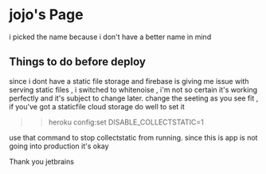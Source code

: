 # jojo's Page

i picked the name because i don't have a better name in mind

## Things to do before deploy

since i dont have a static file storage and firebase is giving me issue with serving static files , i switched to
whitenoise , i'm not so certain it's working perfectly and it's subject to change later.
change the seeting as you see fit , if you've got a staticfile cloud storage do well to set it

>>heroku config:set DISABLE_COLLECTSTATIC=1

use that command to stop collectstatic from running. since this is app is not going into production it's okay 

Thank you jetbrains